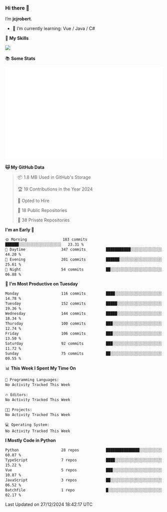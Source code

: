 ### Hi there 👋

I’m **jcjrobert**.

- 🌱 I’m currently learning: Vue / Java / C#

🌟 **My Skills**

![](https://img.shields.io/badge/-Python-3e74a2?style=flat-square&logo=Python&logoColor=fff)

📚 **Some Stats**

![](https://github.com/jcjrobert/github-stats/blob/master/generated/overview.svg)

<!--START_SECTION:waka-->
**🐱 My GitHub Data** 

> 📦 1.8 MB Used in GitHub's Storage 
 > 
> 🏆 19 Contributions in the Year 2024
 > 
> 💼 Opted to Hire
 > 
> 📜 18 Public Repositories 
 > 
> 🔑 38 Private Repositories 
 > 
**I'm an Early 🐤** 

```text
🌞 Morning                183 commits         ██████░░░░░░░░░░░░░░░░░░░   23.31 % 
🌆 Daytime                347 commits         ███████████░░░░░░░░░░░░░░   44.20 % 
🌃 Evening                201 commits         ██████░░░░░░░░░░░░░░░░░░░   25.61 % 
🌙 Night                  54 commits          ██░░░░░░░░░░░░░░░░░░░░░░░   06.88 % 
```
📅 **I'm Most Productive on Tuesday** 

```text
Monday                   116 commits         ████░░░░░░░░░░░░░░░░░░░░░   14.78 % 
Tuesday                  152 commits         █████░░░░░░░░░░░░░░░░░░░░   19.36 % 
Wednesday                144 commits         █████░░░░░░░░░░░░░░░░░░░░   18.34 % 
Thursday                 100 commits         ███░░░░░░░░░░░░░░░░░░░░░░   12.74 % 
Friday                   106 commits         ███░░░░░░░░░░░░░░░░░░░░░░   13.50 % 
Saturday                 92 commits          ███░░░░░░░░░░░░░░░░░░░░░░   11.72 % 
Sunday                   75 commits          ██░░░░░░░░░░░░░░░░░░░░░░░   09.55 % 
```


📊 **This Week I Spent My Time On** 

```text
💬 Programming Languages: 
No Activity Tracked This Week

🔥 Editors: 
No Activity Tracked This Week

🐱‍💻 Projects: 
No Activity Tracked This Week

💻 Operating System: 
No Activity Tracked This Week
```

**I Mostly Code in Python** 

```text
Python                   28 repos            ███████████████░░░░░░░░░░   60.87 % 
TypeScript               7 repos             ████░░░░░░░░░░░░░░░░░░░░░   15.22 % 
Vue                      5 repos             ███░░░░░░░░░░░░░░░░░░░░░░   10.87 % 
JavaScript               3 repos             ██░░░░░░░░░░░░░░░░░░░░░░░   06.52 % 
Batchfile                1 repo              █░░░░░░░░░░░░░░░░░░░░░░░░   02.17 % 
```




 Last Updated on 27/12/2024 18:42:17 UTC
<!--END_SECTION:waka-->
